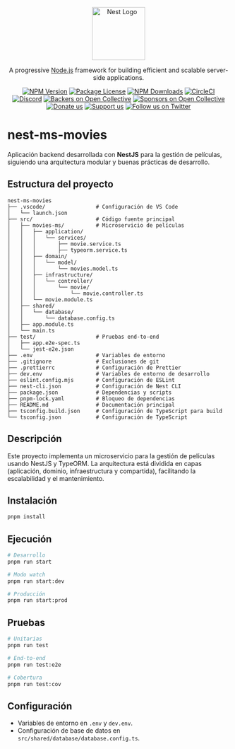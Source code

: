 <p align="center">
  <a href="http://nestjs.com/" target="blank"><img src="https://nestjs.com/img/logo-small.svg" width="120" alt="Nest Logo" /></a>
</p>

[circleci-image]: https://img.shields.io/circleci/build/github/nestjs/nest/master?token=abc123def456
[circleci-url]: https://circleci.com/gh/nestjs/nest

  <p align="center">A progressive <a href="http://nodejs.org" target="_blank">Node.js</a> framework for building efficient and scalable server-side applications.</p>
    <p align="center">
<a href="https://www.npmjs.com/~nestjscore" target="_blank"><img src="https://img.shields.io/npm/v/@nestjs/core.svg" alt="NPM Version" /></a>
<a href="https://www.npmjs.com/~nestjscore" target="_blank"><img src="https://img.shields.io/npm/l/@nestjs/core.svg" alt="Package License" /></a>
<a href="https://www.npmjs.com/~nestjscore" target="_blank"><img src="https://img.shields.io/npm/dm/@nestjs/common.svg" alt="NPM Downloads" /></a>
<a href="https://circleci.com/gh/nestjs/nest" target="_blank"><img src="https://img.shields.io/circleci/build/github/nestjs/nest/master" alt="CircleCI" /></a>
<a href="https://discord.gg/G7Qnnhy" target="_blank"><img src="https://img.shields.io/badge/discord-online-brightgreen.svg" alt="Discord"/></a>
<a href="https://opencollective.com/nest#backer" target="_blank"><img src="https://opencollective.com/nest/backers/badge.svg" alt="Backers on Open Collective" /></a>
<a href="https://opencollective.com/nest#sponsor" target="_blank"><img src="https://opencollective.com/nest/sponsors/badge.svg" alt="Sponsors on Open Collective" /></a>
  <a href="https://paypal.me/kamilmysliwiec" target="_blank"><img src="https://img.shields.io/badge/Donate-PayPal-ff3f59.svg" alt="Donate us"/></a>
    <a href="https://opencollective.com/nest#sponsor"  target="_blank"><img src="https://img.shields.io/badge/Support%20us-Open%20Collective-41B883.svg" alt="Support us"></a>
  <a href="https://twitter.com/nestframework" target="_blank"><img src="https://img.shields.io/twitter/follow/nestframework.svg?style=social&label=Follow" alt="Follow us on Twitter"></a>
</p>
  <!--[![Backers on Open Collective](https://opencollective.com/nest/backers/badge.svg)](https://opencollective.com/nest#backer)
  [![Sponsors on Open Collective](https://opencollective.com/nest/sponsors/badge.svg)](https://opencollective.com/nest#sponsor)-->

# nest-ms-movies

Aplicación backend desarrollada con **NestJS** para la gestión de películas, siguiendo una arquitectura modular y buenas prácticas de desarrollo.

## Estructura del proyecto

```
nest-ms-movies
├── .vscode/                # Configuración de VS Code
│   └── launch.json
├── src/                    # Código fuente principal
│   ├── movies-ms/          # Microservicio de películas
│   │   ├── application/
│   │   │   └── services/
│   │   │       ├── movie.service.ts
│   │   │       ├── typeorm.service.ts
│   │   ├── domain/
│   │   │   └── model/
│   │   │       └── movies.model.ts
│   │   ├── infrastructure/
│   │   │   └── controller/
│   │   │       └── movie/
│   │   │           └── movie.controller.ts
│   │   └── movie.module.ts
│   ├── shared/
│   │   └── database/
│   │       └── database.config.ts
│   ├── app.module.ts
│   └── main.ts
├── test/                   # Pruebas end-to-end
│   ├── app.e2e-spec.ts
│   └── jest-e2e.json
├── .env                    # Variables de entorno
├── .gitignore              # Exclusiones de git
├── .prettierrc             # Configuración de Prettier
├── dev.env                 # Variables de entorno de desarrollo
├── eslint.config.mjs       # Configuración de ESLint
├── nest-cli.json           # Configuración de Nest CLI
├── package.json            # Dependencias y scripts
├── pnpm-lock.yaml          # Bloqueo de dependencias
├── README.md               # Documentación principal
├── tsconfig.build.json     # Configuración de TypeScript para build
└── tsconfig.json           # Configuración de TypeScript
```

## Descripción

Este proyecto implementa un microservicio para la gestión de películas usando NestJS y TypeORM. La arquitectura está dividida en capas (aplicación, dominio, infraestructura y compartida), facilitando la escalabilidad y el mantenimiento.

## Instalación

```bash
pnpm install
```

## Ejecución

```bash
# Desarrollo
pnpm run start

# Modo watch
pnpm run start:dev

# Producción
pnpm run start:prod
```

## Pruebas

```bash
# Unitarias
pnpm run test

# End-to-end
pnpm run test:e2e

# Cobertura
pnpm run test:cov
```

## Configuración

- Variables de entorno en `.env` y `dev.env`.
- Configuración de base de datos en `src/shared/database/database.config.ts`.
